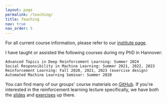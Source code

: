 ```yaml
---
layout: page
permalink: /teaching/
title: Teaching
nav: true
nav_order: 5
---
```


For all current course information, please refer to our [institute page](https://www.ai.uni-hannover.de/de/lehre/lehrveranstaltungen).

I have taught or assisted the following courses during my PhD in Hannover:

    Advanced Topics in Deep Reinforcement Learning: Summer 2024
    Social Responsibility in Machine Learning: Summer 2021, 2022, 2023
    Reinforcement Learning: Fall 2020, 2021, 2023 (exercise design)
    Automated Machine Learning Seminar: Summer 2020

You can find many of our groups' course materials on [GitHub](https://github.com/automl-edu).
If you're interested in the reinforcement learning lecture specifically, we have both the [slides](https://github.com/automl-edu/RL_lecture) and [exercises](https://github.com/automl-edu/RL-exercises) up there.

